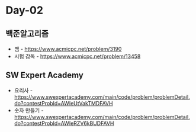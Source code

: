 # Day-02
## 백준알고리즘
* 뱀 - https://www.acmicpc.net/problem/3190
* 시험 감독 - https://www.acmicpc.net/problem/13458
## SW Expert Academy
* 요리사 - https://www.swexpertacademy.com/main/code/problem/problemDetail.do?contestProbId=AWIeUtVakTMDFAVH
* 숫자 만들기 - https://www.swexpertacademy.com/main/code/problem/problemDetail.do?contestProbId=AWIeRZV6kBUDFAVH
